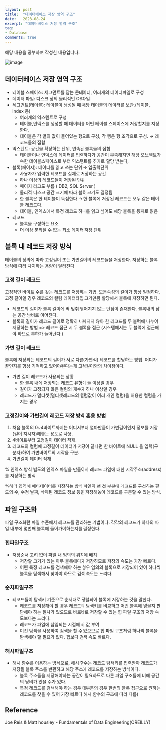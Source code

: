 ```yaml
---
layout: post
title:  "데이터베이스 저장 영역 구조"
date:   2023-08-24
excerpt: "데이터베이스 저장 영역 구조"
tag:
- Database
comments: true
---
```

해당 내용을 공부하며 작성한 내용입니다.

![image](https://github.com/dino92-ys/dino92-ys/assets/50314000/a7c2eeac-34f2-44ae-ace3-1ef1049d6588)

## 데이터베이스 저장 영역 구조

* 테이블 스페이스: 세그먼트를 담는 콘테이너, 여러개의 데이터파일로 구성
* 데이터 파일:  디스크 상의 물리적인 OS파일
* 세그먼트(테이블):  테이블이 생성될 때 해당 테이블의 데이터를 보관.(테이블, index 등)
  + 여러개의 익스텐트로 구성
  + 테이블,인덱스를 생성할 때 데이터를 어떤 테이블 스페이스에 저장할지를 지정한다.
  + 테이블은 각 열의 값이 들어있는 행으로 구성, 각 행은 행 조각으로 구성. → 레코드들의 집합
* 익스텐트:  공간을 확장하는 단위, 연속된 블록들의 집합
  + 테이블이나 인덱스에 데이터를 입력하다가 공간이 부족해지면 해당 오브젝트가 속한 테이블스페이스로 부터 익스텐트를 추가로 할당 받는다,
* 블록(페이지):  데이터를 읽고 쓰는 단위 → 입출력단위
  + 사용자가 입력한 레코드를 실제로 저장하는 공간
  + 하나 이상의 레코드들이 저장된 단위
  + 페이지 라고도 부름 ( DB2, SQL Server )
  + 물리적 디스크 공간 크기에 따라 블록 크기도 결정됨
  + 한 블록은 한 테이블이 독점한다 → 한 블록에 저장된 레코드는 모두 같은 테이블 레코드다.
  + 테이블, 인덱스에서 특정 레코드 하나를 읽고 싶어도 해당 블록을 통째로 읽음
* 레코드
  + 블록을 구성하는 요소
  + 더 이상 분리될 수 없는 최소 데이터 저장 단위

## 블록 내 레코드 저장 방식

테이블의 정의에 따라 고정길이 또는 가변길이의 레코드들을 저장한다. 저장하는 블록 방식에 따라 차지하는 용량이 달라진다

### 고정 길이 레코드

고정적인 바이트 수를 갖는 레코드를 저장하는 기법. 모든속성의 길이가 항상 일정하다. 고정 길이일 경우 레코드의 컬럼 데이터타입 크기만큼 할당해서 블록에 저장하면 된다.

* 레코드의 길이가 블록 길이에 딱 맞춰 떨어지지 않는 단점이 존재한다. 블록내의 남는 공간 낭비로 이어진다.
* 블록의 길이가 레코드 길이로 정확히 나눠지지 않아 한 레코드를 두 블럭에 나누어 저장하는 방법
  => 레코드 접근 시 두 블록을 접근 (시스템에서는 두 블럭에 접근해야 하므로 부하가 늘어난다.)

### 가변 길이 레코드

블록에 저장되는 레코드의 길이가 서로 다른(가변적) 레코드를 할당하는 방법. 어디가 끝인지를 항상 기억하고 있어야된다는게 고정길이와의 차이점이다.

* 가변 길이 레코드가 사용되는 상황
  + 한 블록 내에 저장되는 레코드 유형이 둘 이상일 경우
  + 길이가 고정되지 않은 컬럼의 개수가 하나 이상일 경우
  + 레코드가 멀티셋(멀티셋레코드의 컬럼값이 여러 개인 컬럼)을 허용한 컬럼을 가지는 경우

### 고정길이와 가변길이 레코드 저장 방식 혼용 방법

1. 처음 블록의 0~4바이트까지는 어디서부터 얼마만큼이 가변길이인지 정보를 저장(길이 지시자)해놓는 용도로 사용.
2. 4바이트부터 고정길이 데이터 적재.
3. 레코드의 컬럼에 고정길이 데이터가 저장이 끝나면 한 바이트에 NULL 을 입력(구분자)하여 가변바이트의 시작을 구분.
4. 가변길이 데이터 적재

% 인덱스 방식
별도의 인덱스 파일을 만들어서 레코드 파일에 대한 시작주소(address)를 저장하는 방식

%헤더 영역에 메타데이터를 저장하는 방식
파일의 맨 첫 부분에 레코드를 구성하는 필드의 수, 수정 날짜, 삭제된 레코드 정보 등을 저장해놓아 레코드를 구분할 수 있는 방식.

## 파일 구조화

파일 구조화란 파일 수준에서 레코드를 관리하는 기법이다. 각각의 레코드가 하나의 파일 내부에 몇번째 블록에 들어가야하는지를 결정한다.

### 힙파일구조

* 저장순서 고려 없이 파일 내 임의의 위치에 배치
  * 저장할 크기가 있는 아무 블록에다가 저장하므로 저장의 속도는 가장 빠르다.
  * 어떤 특정 레코드를 검색해야 하는 경우 임의의 블록으로 저장되어 있어 하나씩 블록을 탐색해서 찾아야 하므로 검색 속도는 느리다.

### 순차파일구조

* 레코드들이 탐색키 기준으로 순서대로 정렬되어 블록에 저장하는 것을 말한다.
  * 레코드를 저장해야 할 경우 레코드의 탐색키를 비교하고 어떤 블록에 넣을지 판단해야 하는 절차가 있으므로 바로바로 저장할 수 있는 힙 파일 구조의 저장 속도보다는 느리다.
  * 레코드가 파일에 삽입되는 시점에 키 값 부여
  * 이진 탐색을 사용하여 검색을 할 수 있으므로 힙 파일 구조처럼 하나씩 블록을 탐색해야 할 필요가 없다. 힙보다 검색 속도 빠르다.

### 해시파일구조

* 해시 함수를 이용하는 방식으로, 해시 함수는 레코드 탐색키를 입력받아 레코드가 저장될 블록 주소를 반환하고 해당 주소에 레코드를 저장하는 방식이다.
  * 블록 주소들을 저장해야하는 공간이 필요하므로 다른 파일 구조들에 비해 공간의 낭비가 있을 수가 있다.
  * 특정 레코드를 검색해야 하는 경우 대부분의 경우 한번의 블록 접근으로 원하는 레코드를 찾을 수 있어 가장 빠르다(해시 함수의 구조에 따라 다름)

## Reference

 Joe Reis & Matt housley - Fundamentals of Data Engineering(OREILLY)

<!-- Reference

## HTML Elements

Below is just about everything you'll need to style in the theme. Check the source code to see the many embedded elements within paragraphs.

# Heading 1

## Heading 2

### Heading 3

#### Heading 4

##### Heading 5

###### Heading 6

### Body text

Lorem ipsum dolor sit amet, test link adipiscing elit. **This is strong**. Nullam dignissim convallis est. Quisque aliquam.

![Smithsonian Image](https://mmistakes.github.io/minimal-mistakes/images/3953273590_704e3899d5_m.jpg)
{: .image-right}

*This is emphasized*. Donec faucibus. Nunc iaculis suscipit dui. 53 = 125. Water is H2O. Nam sit amet sem. Aliquam libero nisi, imperdiet at, tincidunt nec, gravida vehicula, nisl. The New York Times (That’s a citation). Underline.Maecenas ornare tortor. Donec sed tellus eget sapien fringilla nonummy. Mauris a ante. Suspendisse quam sem, consequat at, commodo vitae, feugiat in, nunc. Morbi imperdiet augue quis tellus.

HTML and CSS are our tools. Mauris a ante. Suspendisse quam sem, consequat at, commodo vitae, feugiat in, nunc. Morbi imperdiet augue quis tellus. Praesent mattis, massa quis luctus fermentum, turpis mi volutpat justo, eu volutpat enim diam eget metus.

### Blockquotes

> Lorem ipsum dolor sit amet, test link adipiscing elit. Nullam dignissim convallis est. Quisque aliquam.

## List Types

### Ordered Lists

1. Item one
   1. sub item one
   2. sub item two
   3. sub item three
2. Item two

### Unordered Lists

* Item one
* Item two
* Item three

## Tables

| Header1:  Header2:  Header3: 
|:--------|:-------:|--------:|
| cell1  :  cell2  :  cell3  : 
| cell4  :  cell5  :  cell6  : 
|----
| cell1  :  cell2  :  cell3  : 
| cell4  :  cell5  :  cell6  : 
|=====
| Foot1  :  Foot2  :  Foot3
{: rules="groups"}

## Code Snippets

{% highlight css %}
#container {
  float: left;
  margin: 0 -240px 0 0;
  width: 100%;
}
{% endhighlight %}

## Buttons

Make any link standout more when applying the `.btn` class.

{% highlight html %}
<a href="#" class="btn btn-success">Success Button</a>
{% endhighlight %}

<div markdown="0"><a href="#" class="btn">Primary Button</a></div>
<div markdown="0"><a href="#" class="btn btn-success">Success Button</a></div>
<div markdown="0"><a href="#" class="btn btn-warning">Warning Button</a></div>
<div markdown="0"><a href="#" class="btn btn-danger">Danger Button</a></div>
<div markdown="0"><a href="#" class="btn btn-info">Info Button</a></div>

## KBD

You can also use `<kbd>` tag for keyboard buttons.

{% highlight html %}
<kbd>W</kbd><kbd>A</kbd><kbd>S</kbd><kbd>D</kbd>
{% endhighlight %}

Press <kbd>W</kbd><kbd>A</kbd><kbd>S</kbd><kbd>D</kbd> to move your car. **Midtown Maddness!!**

## Notices

**Watch out!** You can also add notices by appending `{: .notice}` to a paragraph.
{: .notice} -->
